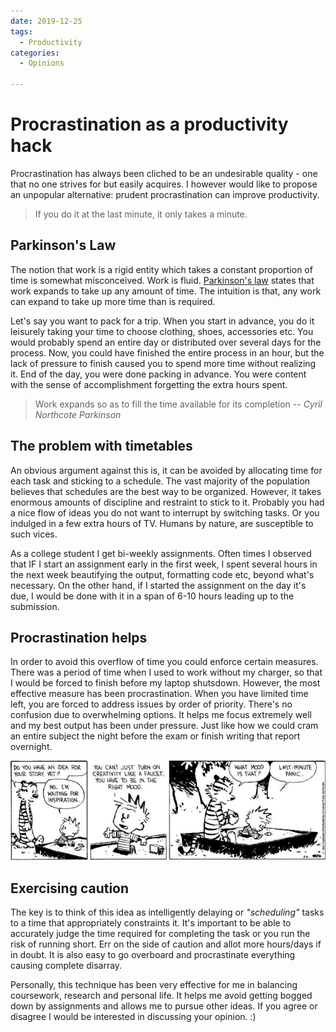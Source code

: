 ```yaml
---
date: 2019-12-25
tags:
  - Productivity
categories:
  - Opinions

---
```


# Procrastination as a productivity hack
Procrastination has always been cliched to be an undesirable quality - one that no one strives for but easily acquires.
I however would like to propose an unpopular alternative: prudent procrastination can improve productivity.
<!-- more -->

> If you do it at the last minute, it only takes a minute.



## Parkinson's Law
The notion that work is a rigid entity which takes a constant proportion of time is somewhat misconceived. Work is fluid.
[Parkinson's law][1] states that work expands to take up any amount of time. The intuition is that, any work can expand
to take up more time than is required.

Let's say you want to pack for a trip. When you start in advance, you do it leisurely taking your time
to choose clothing, shoes, accessories etc. You would probably spend an entire day or distributed over several
days for the process. Now, you could have finished the entire process in an hour, but the lack of pressure to finish
caused you to spend more time without realizing it. End of the day, you were done packing in advance. 
You were content with the sense of accomplishment forgetting the extra hours spent. 

> Work expands so as to fill the time available for its completion
> -- <cite>Cyril Northcote Parkinson</cite>

## The problem with timetables
An obvious argument against this is, it can be avoided by allocating time for each task and sticking to a schedule.
The vast majority of the population believes that schedules are the best way to be organized. However, it takes enormous
amounts of discipline and restraint to stick to it. Probably you had a nice flow of ideas you do not want to interrupt by
switching tasks. Or you indulged in a few extra hours of TV. Humans by nature, are susceptible to such vices.

As a college student I get bi-weekly assignments. Often times I observed that IF I start an assignment early in the first week,
I spent several hours in the next week beautifying the output, formatting code etc, beyond what's necessary. On the other hand,
if I started the assignment on the day it's due, I would be done with it in a span of 6-10 hours leading up to the submission.


## Procrastination helps
In order to avoid this overflow of time you could enforce certain measures. There was a period of time when I used to work without
my charger, so that I would be forced to finish before my laptop shutsdown. However, the most effective measure has been procrastination.
When you have limited time left, you are forced to address issues by order of priority. There's no confusion due to overwhelming options.
It helps me focus extremely well and my best output has been under pressure. Just like how we could cram an entire
subject the night before the exam or finish writing that report overnight.

![Last minute panic - calvin and hobbes](/assets/images/calvin-panic.jpeg)

## Exercising caution
The key is to think of this idea as intelligently delaying or _"scheduling"_ tasks to a time that appropriately constraints it.
It's important to be able to accurately judge the time required for completing the task or you run the risk of running short.
Err on the side of caution and allot more hours/days if in doubt. It is also easy to go overboard and procrastinate everything
causing complete disarray.

Personally, this technique has been very effective for me in balancing coursework, research and personal life. It helps me avoid
getting bogged down by assignments and allows me to pursue other ideas. If you agree or disagree I would be interested in
discussing your opinion. :)


[1]: https://en.wikipedia.org/wiki/Parkinson%27s_law
[2]: https://www.economist.com/news/1955/11/19/parkinsons-law



